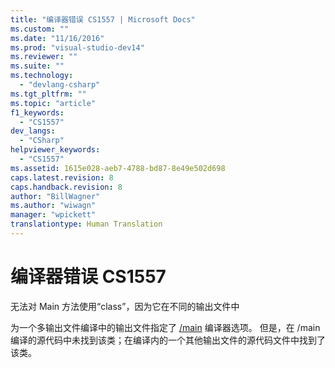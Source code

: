 ```yaml
---
title: "编译器错误 CS1557 | Microsoft Docs"
ms.custom: ""
ms.date: "11/16/2016"
ms.prod: "visual-studio-dev14"
ms.reviewer: ""
ms.suite: ""
ms.technology: 
  - "devlang-csharp"
ms.tgt_pltfrm: ""
ms.topic: "article"
f1_keywords: 
  - "CS1557"
dev_langs: 
  - "CSharp"
helpviewer_keywords: 
  - "CS1557"
ms.assetid: 1615e028-aeb7-4788-bd87-8e49e502d698
caps.latest.revision: 8
caps.handback.revision: 8
author: "BillWagner"
ms.author: "wiwagn"
manager: "wpickett"
translationtype: Human Translation
---
```

# 编译器错误 CS1557
无法对 Main 方法使用“class”，因为它在不同的输出文件中  
  
 为一个多输出文件编译中的输出文件指定了 [\/main](../../csharp/language-reference/compiler-options/main-compiler-option.md) 编译器选项。 但是，在 \/main 编译的源代码中未找到该类；在编译内的一个其他输出文件的源代码文件中找到了该类。
